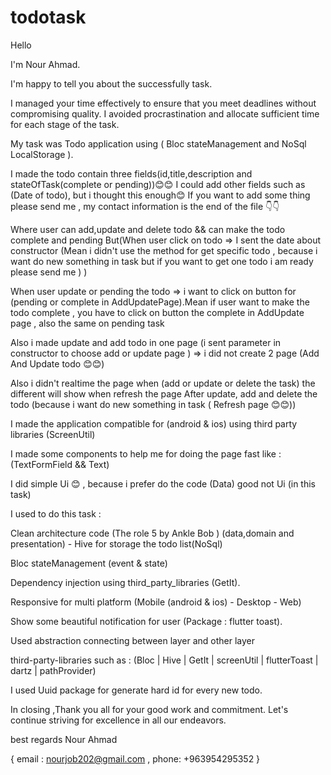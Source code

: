 # todotask

Hello

I'm Nour Ahmad.

I'm happy to tell you about the successfully task.

I managed your time effectively to ensure that you meet deadlines without compromising quality. I
avoided
procrastination and allocate sufficient time for each stage of the task.

My task was Todo application using ( Bloc stateManagement and NoSql LocalStorage ).

I made the todo contain three fields(id,title,description and stateOfTask(complete or pending))😊😊
I could add other fields such as (Date of todo), but i thought this enough😊
If you want to add some thing please send me , my contact information is the end of the file 👇👇

Where user can add,update and delete todo && can make the todo complete and pending
But(When user click on todo => I sent the date about constructor (Mean i didn't use the method for
get specific todo , because i want do new something in task but if you want to get one todo i am
ready please send me ) )

When user update or pending the todo => i want to click on button for (pending or complete in
AddUpdatePage).Mean if user want to make the todo complete , you have to click on button the
complete in AddUpdate page , also the same on pending task

Also i made update and add todo in one page (i sent parameter in constructor to choose add or update
page ) => i did not create 2 page (Add And Update todo 😊😊)

Also i didn't realtime the page when (add or update or delete the task) the different will show when
refresh the page After update, add and delete the todo  (because i want do new something in task (
Refresh page 😊😊))

I made the application compatible for (android & ios) using third party libraries (ScreenUtil)

I made some components to help me for doing the page fast like : (TextFormField && Text)

I did simple Ui 😊 , because i prefer do the code (Data) good not Ui (in this task)

I used to do this task :

Clean architecture code (The role 5 by Ankle Bob ) (data,domain and presentation) - Hive for storage
the todo list(NoSql)

Bloc stateManagement (event & state)

Dependency injection using third_party_libraries (GetIt).

Responsive for multi platform (Mobile (android & ios) - Desktop - Web)

Show some beautiful notification for user (Package : flutter toast).

Used abstraction connecting between layer and other layer

third-party-libraries such as : (Bloc | Hive | GetIt | screenUtil | flutterToast | dartz |
pathProvider)

I used Uuid package for generate hard id for every new todo.

In closing ,Thank you all for your good work and commitment.
Let's continue striving for excellence in all our endeavors.

best regards
Nour Ahmad

{ email : nourjob202@gmail.com , phone: +963954295352 }